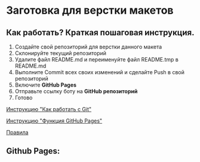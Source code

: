 # Заготовка для верстки макетов

## Как работать? Краткая пошаговая инструкция.
1. Создайте свой репозиторий для верстки данного макета
2. Склонируйте текущий репозиторий
3. Удалите файл README.md и переименуйте файл README.tmp в README.md
4. Выполните Commit всех своих изменений и сделайте Push в свой репозиторий
5. Включите **GitHub Pages**
6. Отправьте ссылку боту на **GitHub репозиторий**
7. Готово

[Инструкцию "Как работать с Git"](https://figmatohtml.notion.site/Git-4f6201ace2ae4f109cc3ec74feb1961b)

[Инструкцию "Функция GitHub Pages"](https://figmatohtml.notion.site/GitHub-Pages-6266e77074274a728ace3bb60b355986)

[Правила](https://figmatohtml.notion.site/7d3e52a516734f99935b08c56d3d7d50)


## Github Pages:
